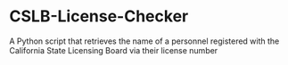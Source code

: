 # CSLB-License-Checker
A Python script that retrieves the name of a personnel registered with the California State Licensing Board via their license number
